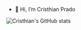 - 👋 Hi, I’m Cristhian Prado

![Cristhian's GitHub stats](https://github-readme-stats.vercel.app/api?username=cristhianprado&theme=tokyonight&show_icons=true)

